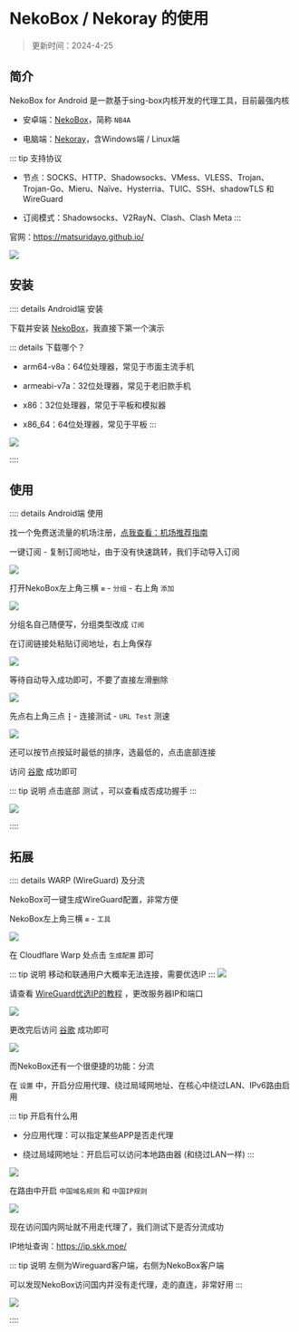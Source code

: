 # NekoBox / Nekoray 的使用

> 更新时间：2024-4-25

## 简介

NekoBox for Android 是一款基于sing-box内核开发的代理工具，目前最强内核

* 安卓端：[NekoBox](https://github.com/MatsuriDayo/NekoBoxForAndroid/releases)，简称 `NB4A`

* 电脑端：[Nekoray](https://github.com/MatsuriDayo/nekoray/releases)，含Windows端 / Linux端


::: tip 支持协议

* 节点：SOCKS、HTTP、Shadowsocks、VMess、VLESS、Trojan、Trojan-Go、Mieru、Naïve、Hysterria、TUIC、SSH、shadowTLS 和 WireGuard

* 订阅模式：Shadowsocks、V2RayN、Clash、Clash Meta
:::


官网：https://matsuridayo.github.io/

![](/NekoBox/NekoBox.png)



## 安装


:::: details Android端 安装

下载并安装 [NekoBox](https://github.com/MatsuriDayo/NekoBoxForAndroid/releases)，我直接下第一个演示

::: details 下载哪个？
* arm64-v8a：64位处理器，常见于市面主流手机

* armeabi-v7a：32位处理器，常见于老旧款手机

* x86：32位处理器，常见于平板和模拟器

* x86_64：64位处理器，常见于平板
:::


![](/NekoBox/android/android-01.png)

::::










## 使用

:::: details Android端 使用

找一个免费送流量的机场注册，[点我查看：机场推荐指南](./channel.md)

一键订阅 - 复制订阅地址，由于没有快速跳转，我们手动导入订阅

![](/NekoBox/android/android-02.png)

打开NekoBox左上角三横 `≡` - `分组` - 右上角 `添加`

![](/NekoBox/android/android-03.png)

分组名自己随便写，分组类型改成 `订阅` 

在订阅链接处粘贴订阅地址，右上角保存

![](/NekoBox/android/android-04.png)

等待自动导入成功即可，不要了直接左滑删除

![](/NekoBox/android/android-05.png)

先点右上角三点 `┇` - 连接测试 - `URL Test` 测速

![](/NekoBox/android/android-06.png)

还可以按节点按延时最低的排序，选最低的，点击底部连接

访问 [谷歌](https://www.google.com) 成功即可

::: tip 说明
点击底部 测试 ，可以查看成否成功握手
:::

![](/NekoBox/android/android-07.png)

::::








## 拓展

:::: details WARP (WireGuard) 及分流

NekoBox可一键生成WireGuard配置，非常方便

NekoBox左上角三横 `≡` - `工具`

![](/NekoBox/android/android-08.png)

在 Cloudflare Warp 处点击 `生成配置` 即可

::: tip 说明
移动和联通用户大概率无法连接，需要优选IP
:::
![](/NekoBox/android/android-09.png)

请查看 [WireGuard优选IP的教程](./wireguard.md#优选ip) ，更改服务器IP和端口

![](/NekoBox/android/android-10.png)

更改完后访问 [谷歌](https://www.google.com) 成功即可

![](/NekoBox/android/android-11.png)

而NekoBox还有一个很便捷的功能：分流

在 `设置` 中，开启分应用代理、绕过局域网地址、在核心中绕过LAN、IPv6路由启用

::: tip 开启有什么用
* 分应用代理：可以指定某些APP是否走代理

* 绕过局域网地址：开启后可以访问本地路由器 (和绕过LAN一样)
:::

![](/NekoBox/android/android-12.png)

在路由中开启 `中国域名规则` 和 `中国IP规则`

![](/NekoBox/android/android-13.png)

现在访问国内网址就不用走代理了，我们测试下是否分流成功

IP地址查询：https://ip.skk.moe/

::: tip 说明
左侧为Wireguard客户端，右侧为NekoBox客户端

可以发现NekoBox访问国内并没有走代理，走的直连，非常好用
:::

![](/NekoBox/android/android-14.png)

::::